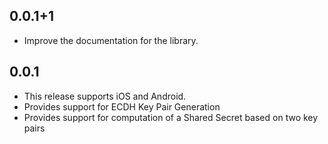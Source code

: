 ## 0.0.1+1

* Improve the documentation for the library.


## 0.0.1

* This release supports iOS and Android.
* Provides support for ECDH Key Pair Generation
* Provides support for computation of a Shared Secret based on two key pairs
